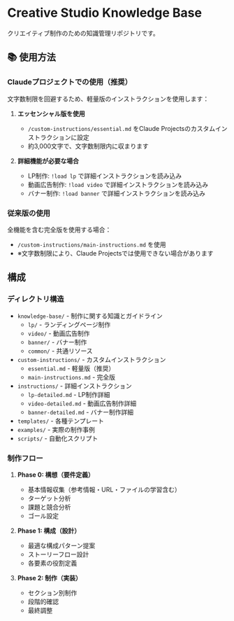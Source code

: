 # Creative Studio Knowledge Base

クリエイティブ制作のための知識管理リポジトリです。

## 📚 使用方法

### Claudeプロジェクトでの使用（推奨）

文字数制限を回避するため、軽量版のインストラクションを使用します：

1. **エッセンシャル版を使用**
   - `/custom-instructions/essential.md` をClaude Projectsのカスタムインストラクションに設定
   - 約3,000文字で、文字数制限内に収まります

2. **詳細機能が必要な場合**
   - LP制作: `!load lp` で詳細インストラクションを読み込み
   - 動画広告制作: `!load video` で詳細インストラクションを読み込み
   - バナー制作: `!load banner` で詳細インストラクションを読み込み

### 従来版の使用

全機能を含む完全版を使用する場合：
- `/custom-instructions/main-instructions.md` を使用
- ※文字数制限により、Claude Projectsでは使用できない場合があります

## 構成

### ディレクトリ構造

- `knowledge-base/` - 制作に関する知識とガイドライン
  - `lp/` - ランディングページ制作
  - `video/` - 動画広告制作
  - `banner/` - バナー制作
  - `common/` - 共通リソース
- `custom-instructions/` - カスタムインストラクション
  - `essential.md` - 軽量版（推奨）
  - `main-instructions.md` - 完全版
- `instructions/` - 詳細インストラクション
  - `lp-detailed.md` - LP制作詳細
  - `video-detailed.md` - 動画広告制作詳細
  - `banner-detailed.md` - バナー制作詳細
- `templates/` - 各種テンプレート
- `examples/` - 実際の制作事例
- `scripts/` - 自動化スクリプト

### 制作フロー

1. **Phase 0: 構想（要件定義）**
   - 基本情報収集（参考情報・URL・ファイルの学習含む）
   - ターゲット分析
   - 課題と競合分析
   - ゴール設定

2. **Phase 1: 構成（設計）**
   - 最適な構成パターン提案
   - ストーリーフロー設計
   - 各要素の役割定義

3. **Phase 2: 制作（実装）**
   - セクション別制作
   - 段階的確認
   - 最終調整
